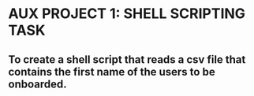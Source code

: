 # AUX PROJECT 1: SHELL SCRIPTING TASK

## To create a shell script that reads a csv file that contains the first name of the users to be onboarded.
